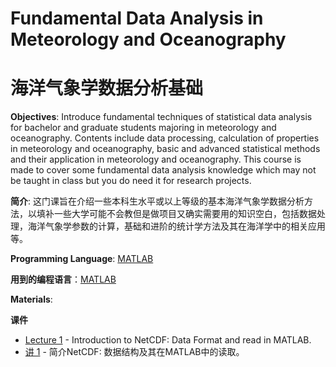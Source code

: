 # Fundamental Data Analysis in Meteorology and Oceanography
# 海洋气象学数据分析基础

**Objectives**: Introduce fundamental techniques of statistical data analysis for bachelor and graduate students majoring in meteorology and oceanography. Contents include data processing, calculation of properties in meteorology and oceanography, basic and advanced statistical methods and their application in meteorology and oceanography. This course is made to cover some fundamental data analysis knowledge which may not be taught in class but you do need it for research projects.

**简介**: 这门课旨在介绍一些本科生水平或以上等级的基本海洋气象学数据分析方法，以填补一些大学可能不会教但是做项目又确实需要用的知识空白，包括数据处理，海洋气象学参数的计算，基础和进阶的统计学方法及其在海洋学中的相关应用等。

**Programming Language**: [MATLAB](https://www.mathworks.com/)

**用到的编程语言**：[MATLAB](https://www.mathworks.com/)

**Materials**:

**课件**

* [Lecture 1](https://github.com/LiHuaVUP/Data_Analysis_MO/tree/main/script1) - Introduction to NetCDF: Data Format and read in MATLAB.
* [讲 1](https://github.com/LiHuaVUP/Data_Analysis_MO/tree/main/script1) - 简介NetCDF: 数据结构及其在MATLAB中的读取。
